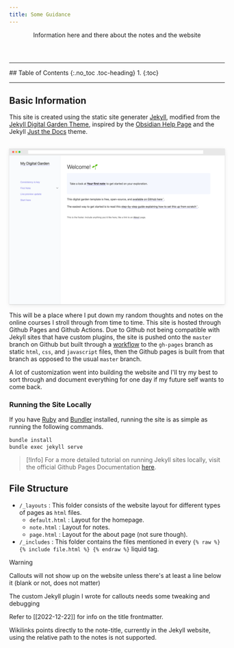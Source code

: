```yaml
---
title: Some Guidance
---
```

<header>
Information here and there about the notes and the website
</header>

<hr>
## Table of Contents
{:.no_toc .toc-heading}
1. 
{:toc}
<hr>

## Basic Information

This site is created using the static site generater [Jekyll](https://jekyllrb.com), modified from the [Jekyll Digital Garden Theme](https://github.com/maximevaillancourt/digital-garden-jekyll-template), inspired by the [Obsidian Help Page](https://help.obsidian.md) and the Jekyll [Just the Docs](https://github.com/just-the-docs/just-the-docs) theme. 

<br>
<img src="notes-media/homepage-sc.png" style="box-shadow:0 1px 2px rgba(0, 0, 0, 0.12), 0 3px 10px rgba(0, 0, 0, 0.08)" alt="Image Not Found">
<br>

This will be a place where I put down my random thoughts and notes on the online courses I stroll through from time to time. This site is hosted through Github Pages and Github Actions. Due to Github not being compatible with Jekyll sites that have custom plugins, the site is pushed onto the `master` branch on Github but built through a [workflow](https://github.com/andyw-0612/andyw-0612.github.io/blob/master/.github/workflows/main.yml) to the `gh-pages` branch as static `html`, `css`, and `javascript` files, then the Github pages is built from that branch as opposed to the usual `master` branch. 

A lot of customization went into building the website and I'll try my best to sort through and document everything for one day if my future self wants to come back.

### Running the Site Locally

If you have [Ruby](https://www.ruby-lang.org/en/) and [Bundler](https://bundler.io) installed, running the site is as simple as running the following commands. 
```shell
bundle install
bundle exec jekyll serve
```

> [!Info]
>  For a more detailed tutorial on running Jekyll sites locally, visit the official Github Pages Documentation [here](https://docs.github.com/en/pages/setting-up-a-github-pages-site-with-jekyll/testing-your-github-pages-site-locally-with-jekyll).
> 

## File Structure

* `/_layouts` : This folder consists of the website layout for different types of pages as `html` files.
	* `default.html` : Layout for the homepage.
	* `note.html` : Layout for notes.
	* `page.html` : Layout for the about page (not sure though).
* `/_includes` : This folder contains the files mentioned in every `{% raw %} {% include file.html %} {% endraw %}` liquid tag. 

> [!Warning]
> Callouts will not show up on the website unless there's at least a line below it (blank or not, does not matter)
>
> The custom Jekyll plugin I wrote for callouts needs some tweaking and debugging


Refer to [[2022-12-22]] for info on the title frontmatter.

Wikilinks points directly to the note-title, currently in the Jekyll website, using the relative path to the notes is not supported.
